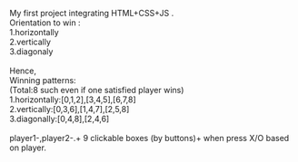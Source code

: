 My first project integrating HTML+CSS+JS .
<br>
Orientation to win :<br>
 1.horizontally<br>
 2.vertically<br>
 3.diagonaly
<br>
<br>
Hence,<br>
Winning patterns:<br>(Total:8 such even if one satisfied player wins)<br>
 1.horizontally:[0,1,2],[3,4,5],[6,7,8]<br>
 2.vertically:[0,3,6],[1,4,7],[2,5,8]<br>
 3.diagonally:[0,4,8],[2,4,6]
<br>
<br>
player1-,player2-.+ 9 clickable boxes (by buttons)+ when press X/O based on player.